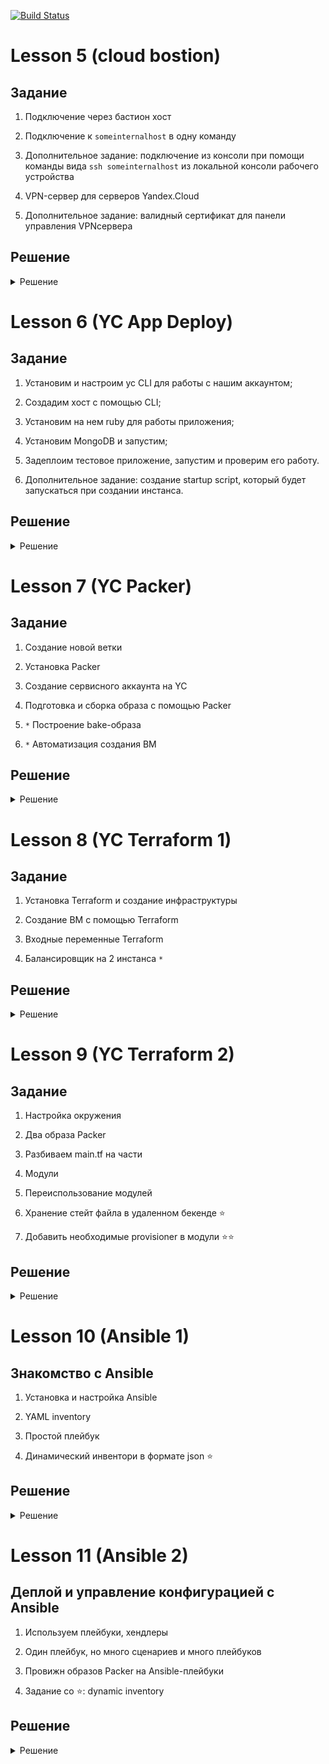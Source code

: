[![Build Status](https://travis-ci.com/Otus-DevOps-2021-05/airmeno_infra.svg?branch=master)](https://travis-ci.com/Otus-DevOps-2021-05/airmeno_infra)

# Lesson 5 (cloud bostion)


## Задание

1. Подключение через бастион хост
2. Подключение к `someinternalhost` в одну команду
3. Дополнительное задание: подключение из консоли при помощи команды 
вида `ssh someinternalhost` из локальной консоли рабочего устройства

4. VPN-сервер для серверов Yandex.Cloud
5. Дополнительное задание: валидный сертификат для панели управления VPNсервера

## Решение
<details>
  <summary>Решение</summary>

### Подключение через бастион хост

```
bastion_IP = 178.154.246.27
someinternalhost_IP = 10.128.0.24
```


### Подключение к `someinternalhost` в одну команду

```
ssh -At appuser@bostion.ip ssh appuser@someinternalhost.ip

ssh -i ~/.ssh/appuser -A -J appuser@bostion.ip appuser@someinternalhost.ip

ssh -A -J appuser@bostion.ip appuser@someinternalhost.ip
```

### 3. Дополнительное задание: подключение из консоли при помощи команды вида `ssh someinternalhost` из локальной консоли рабочего устройства

Для подключения командой `ssh someinternalhost` создаем файл `~/.ssh/config` с содержанием:

```
host someinternalhost
HostName bostion.ip
Port 22
User appuser
Identityfile ~/.ssh/appuser
RequestTTY force
RemoteCommand ssh someinternalhost.ip
ForwardAgent yes
```

### 4. VPN-сервер для серверов Yandex.Cloud

С официального сайта забираем файл установки pritunl:

```
sudo tee /etc/apt/sources.list.d/mongodb-org-4.4.list << EOF
deb https://repo.mongodb.org/apt/ubuntu focal/mongodb-org/4.4 multiverse
EOF

sudo tee /etc/apt/sources.list.d/pritunl.list << EOF
deb https://repo.pritunl.com/stable/apt focal main
EOF

sudo apt-get --assume-yes install gnupg
wget -qO - https://www.mongodb.org/static/pgp/server-4.4.asc | sudo apt-key add -
sudo apt-key adv --keyserver hkp://keyserver.ubuntu.com --recv 7568D9BB55FF9E5287D586017AE645C0CF8E292A
sudo apt-get update
sudo apt-get --assume-yes install pritunl mongodb-org
sudo systemctl start pritunl mongod
sudo systemctl enable pritunl mongod
```

Устанавливаем:

```
sudo bash setupvpn.sh
```

Следуем инструкциям установщика по адресу:
```
https://<адрес bastion VM>/setup
```

После настройки создаем пользователя `test` с PIN `6214157507237678334670591556762`, добавлем сервер и организацию и включаем в организацию пользователя и сервер.

Файл настройки клиента VPN (пользователь = test) - [cloud-bostion.ovpn](cloud-bostion.ovpn)

### 5. Дополнительное задание: валидный сертификат для панели управления VPNсервера

Домен для bostion - 178-154-246-27.sslip.io

Доступ к printunl - https://178-154-246-27.sslip.io

![Image 1](images/bostion1.png)

![Image 2](images/bostion2.png)

</details>


# Lesson 6 (YC App Deploy)

## Задание

1. Установим и настроим yc CLI для работы с нашим аккаунтом;
2. Создадим хост с помощью CLI;
3. Установим на нем ruby для работы приложения;
4. Установим MongoDB и запустим;
5. Задеплоим тестовое приложение, запустим и проверим его работу.

6. Дополнительное задание: созданиe startup script, который будет запускаться при создании инстанса.

## Решение
<details>
  <summary>Решение</summary>

### 1. Установим и настроим yc CLI для работы с нашим аккаунтом

Установим:
```
curl https://storage.yandexcloud.net/yandexcloud-yc/install.sh | bash
```

Проиницилизируем и создадим профиль (по-умолчанию):

```
yc init
```

Вводим имя нашего  аккаунта на Яндекс Облако, получаем токен, далее создаем профиль, выбираем каталог созданный в профиле "облака" и зону размещения.

Прверим наш профиль:
```
yc config profile get <имя профиля>
```
Имя профиля = default


Некоторые команды для управления инстансами в YC:

```
yc compute instance list

yc compute instance start/stop <INSTANCE-NAME>

yc compute instance delete <INSTANCE-NAME>

yc compute instance get --full <INSTANCE-NAME>
```

### 2. Создадим хост с помощью CLI

```
yc compute instance create \
  --name reddit-app \
  --hostname reddit-app \
  --memory=4 \
  --create-boot-disk image-folder-id=standard-images,image-family=ubuntu-1604-lts,size=10GB \
  --network-interface subnet-name=default-ru-central1-a,nat-ip-version=ipv4 \
  --metadata serial-port-enable=1 \
  --ssh-key ~/.ssh/appuser.pub
```

Необходимые данные
```
testapp_IP = 178.154.203.173
testapp_port = 9292
```

### Задачи с 3 по 5 пункты

 - [install_ruby.sh](install_ruby.sh)
 - [install_mongodb.sh](install_mongodb.sh)
 - [deploy.sh](deploy.sh)


Сделаем скрипты исполняемыми:

```
chmod +x *.sh
```

### 6. Дополнительное задание: созданиe startup script, который будет запускаться при создании инстанса

Объеденим скрипты в единый и оптимизируем исполнение:


[startup-script.sh](startup-script.sh)
```
#!/bin/bash

wget -qO - https://www.mongodb.org/static/pgp/server-4.2.asc | sudo apt-key add -
echo "deb [ arch=amd64,arm64 ] https://repo.mongodb.org/apt/ubuntu xenial/mongodb-org/4.2 multiverse" | sudo tee /etc/apt/sources.list.d/mongodb-org-4.2.list

sudo apt-get update
sudo apt-get install -y ruby-full ruby-bundler build-essential mongodb-org git

sudo systemctl enable --now mongod

git clone -b monolith https://github.com/express42/reddit.git
cd reddit && bundle install
puma -d
```

Создадим файл с метаданными [metadata.yaml](metadata.yaml) и команду для создания инстанса:

```
yc compute instance create \
  --name reddit-app \
  --hostname reddit-app \
  --memory=4 \
  --create-boot-disk image-folder-id=standard-images,image-family=ubuntu-1604-lts,size=10GB \
  --network-interface subnet-name=default-ru-central1-a,nat-ip-version=ipv4 \
  --metadata serial-port-enable=1 \
  --metadata-from-file user-data=metadata.yaml
```

После создания инстанса автоматически будет выполнен заданный скрипт. 

</details> 


# Lesson 7 (YC Packer)

## Задание

1. Создание новой ветки
2. Установка Packer
3. Создание сервисного аккаунта на YC
4. Подготовка и сборка образа с помощью Packer

5. `*` Построение bake-образа
6. `*` Автоматизация создания ВМ

## Решение
<details>
  <summary>Решение</summary>

### 1. Создание новой ветки

Создаем новую ветку в репозитории и переносим в директорию config-scripts все скрипты из предыдущего задания:

```
git checkout -b packer-base

git mv *.sh config-scripts/ && git mv metadata.yaml config-scripts/
```

### 2. Установка Packer 

https://www.packer.io/downloads

```
curl -fsSL https://apt.releases.hashicorp.com/gpg | sudo apt-key add -
sudo apt-add-repository "deb [arch=amd64] https://apt.releases.hashicorp.com $(lsb_release -cs) main"
sudo apt-get update && sudo apt-get install packer
```

Проверим:

```
$  packer -v

1.7.3
```

### 3. Сервсиный аккаунт для Packer

Получим данные для нашего YC:

```
yc config list
```

Из параметров нужен `folder-id`. Создаем переменные для окружения (будем использовать в разных местах):

```
SVC_ACCT="packer-user"
FOLDER_ID="folder-id_from_config"
```

Создаем сервисный аккаунт:

```
yc iam service-account create --name $SVC_ACCT --folder-id $FOLDER_ID
```

Если посмотреть в YC => Каталог => Сервисные аккаунты, то увидим, что пользователь создан, но у него нет роли. Назначить роль можно через веб, но создадим через консоль:

```
ACCT_ID=$(yc iam service-account get $SVC_ACCT | grep ^id | awk '{print $2}')

yc resource-manager folder add-access-binding --id $FOLDER_ID --role editor --service-account-id $ACCT_ID
``` 

Если проверить через веб, можно убедиться, что `packer-user` уже имеет роль `editor`.

**Создаем service account key file**

Создаем и сохраняем за переделами репозитория IAM key:
```
yc iam key create --service-account-id $ACCT_ID --output ~/key.json
```

### 4. Подготовка и сборка образа с помощью Packer

**Создание файла-шаблона Packer**

Создаем директорию `packer` и внутри файл `ubuntu16.json`. Создаем builders и provisioners


```
{
    "builders": [
        {
            "type": "yandex",
            "service_account_key_file": "~/key.json",
            "folder_id": "b1gqsnnn5lhvmg8osug4",
            "source_image_family": "ubuntu-1604-lts",
            "image_name": "reddit-base-{{timestamp}}",
            "image_family": "reddit-base",
            "ssh_username": "ubuntu",
            "platform_id": "standard-v1"
        }
    ]
}

{
    "builders": [
        {
            "type": "yandex",
            "service_account_key_file": "~/key.json",
            "folder_id": "folder-id_from_config",
            "source_image_family": "ubuntu-1604-lts",
            "image_name": "reddit-base-{{timestamp}}",
            "image_family": "reddit-base",
            "ssh_username": "ubuntu",
            "platform_id": "standard-v1",
            "use_ipv4_nat": "true"
        }
    ],
    "provisioners": [
        {
            "type": "shell",
            "script": "scripts/install_ruby.sh",
            "execute_command": "sudo {{.Path}}"
        },
        {
            "type": "shell",
            "script": "scripts/install_mongodb.sh",
            "execute_command": "sudo {{.Path}}"
        }
    ]
}
```

Скопируем скрипты в указанные директории из `ubuntu16.json`.

Выполним проверку на синтаксис:

```
packer validate ./ubuntu16.json
```

**Вероятные ошибки:**

```
==> yandex: Error creating network: server-request-id = b8b864e7-e820-4279-9d77-c4bc141ec3ec server-trace-id = d4660b864ca49486:a91e4f7eb2529a2b:d4660b864ca49486:1 client-request-id = 407e35ae-ca89-43c0-8b47-d974ef6029a6 client-trace-id = ae43a2fb-40e8-43b2-9aaf-125ecb4a8f59 rpc error: code = ResourceExhausted desc = Quota limit vpc.networks.count exceeded
Build 'yandex' errored after 1 second 523 milliseconds: Error creating network: server-request-id = b8b864e7-e820-4279-9d77-c4bc141ec3ec server-trace-id = d4660b864ca49486:a91e4f7eb2529a2b:d4660b864ca49486:1 client-request-id = 407e35ae-ca89-43c0-8b47-d974ef6029a6 client-trace-id = ae43a2fb-40e8-43b2-9aaf-125ecb4a8f59 rpc error: code = ResourceExhausted desc = Quota limit vpc.networks.count exceeded
```

Удалим все созданные сети (подсети).

```
==> yandex: Provisioning with shell script: scripts/install_ruby.sh

...

==> yandex:
==> yandex: WARNING: apt does not have a stable CLI interface. Use with caution in scripts.
==> yandex:
==> yandex: E: Could not get lock /var/lib/dpkg/lock-frontend - open (11: Resource temporarily unavailable)
==> yandex: E: Unable to acquire the dpkg frontend lock (/var/lib/dpkg/lock-frontend), is another process using it?
```

Говорит о том, что apt чем-то занят и не может залочить для установки другого пакета. Посмотрим скрипт `install_ruby.sh`. Предположительно `apt update` не успел закочить процесс, а `apt install` уже пытается установить. Сделаем паузу между этими командами:

```
echo "Sleep 30 sec for apt update"; sleep 30s; echo "start apt install"

```

**Проверка образа**

Создаем ВМ на основе нашего образа и ставим reddit:

```
sudo apt-get update
sudo apt-get install -y git
git clone -b monolith https://github.com/express42/reddit.git
cd reddit && bundle install
puma -d
```

http://vm_ip_adress:9292 

**Параметризирование шаблона**

Создаем `variables.json`, `.gitignore` файлы и для коммита в репозиторий `variables.json.examples`. В gitignore включаем variables.json.

```
$ cat variables.json.examples

{
  "key": "key.json",
  "folder_id": "folder-id_from_config",
  "image": "ubuntu-1604-lts"
}
```

Вносим изменения в файл [ubuntu16.json](packer/ubuntu16.json).


Проверим и запустим сборку:

```
packer validate -var-file=./variables.json ./ubuntu16.json
packer build -var-file=./variables.json ./ubuntu16.json
```

### 5. Построение bake-образа `*`

На основе ubuntu16.json создадим immutable.json и заменим требуемые значения согласно инструкции.

Напишем [systemd unit](packer/files/puma.service) для запуска puma. Подготивим [immutable.json](packer/immutable.json).

Проверим и запустим сборку:

```
packer validate -var-file=./variables.json ./immutable.json
packer build -var-file=./variables.json ./immutable.json
```

Проверим наши имиджы и запомним id, он понадобится для скрипта `config-scripts/create-reddit-mv.sh`:

```
yc compute image list
```

После сборки создадим сеть и подсети, поскольку мы удалили из-за ошибки в сборке и ограничений в ЯО, можно через веб или:

```
yc vpc network create --name default
```

Не забываем создавать подсети:

```
 yc vpc subnet create --name test-subnet-1 \
  --description "My test subnet" \
  --folder-id b1g6ci08ma55klukmdjs \
  --network-id enplom7a98s1t0lhass8 \
  --zone ru-central1-b \
  --range 192.168.0.0/24
```
> https://cloud.yandex.ru/docs/vpc/operations/subnet-create


### 6. Автоматизация создания ВМ `*`

Cкрипт создания ВМ [create-reddit-vm.sh](config-scripts/create-reddit-vm.sh)

</details>  

# Lesson 8 (YC Terraform 1)

## Задание

1. Установка Terraform и создание инфраструктуры
2. Создание ВМ с помощью Terraform
3. Входные переменные Terraform

4. Балансировщик на 2 инстанса `*`

## Решение
<details>
  <summary>Решение</summary>

### 1. Установка Terraform 

Установим terraform требуемой версии (0.12.8):

```
wget https://releases.hashicorp.com/terraform/0.12.8/terraform_0.12.8_linux_amd64.zip
unzip terraform_0.12.8_linux_amd64.zip

sudo mv terraform /usr/local/bin; rm terraform_0.12.8_linux_amd64.zip
```
Проверим:

```
$ terraform -v

Terraform v0.12.8
```

Создаем директорию `terraform` и файл внутри файл `main.tf`. Редактируем файл `.gitignore`

```
...


*.tfstate
*.tfstate.*.backup
*.tfstate.backup
*.tfvars
.terraform/
```

Для работы Terraform создадим сервисный аккаунт `terraform`:

```
yc config list

FOLDER_ID="folder-id_from_config"

уc iam service-account create --name terraform --folder-id $FOLDER_ID

yc resource-manager folder add-access-binding --id $FOLDER_ID --role editor --service-account-id $(yc iam service-account get terraform | grep ^id | awk '{print $2}')

yc iam key create --service-account-id terraform_user_id --output ~/terraform.json
```

Редактируем файл `main.tf`:

```
provider "yandex" {
  version   = 0.35
  token     = "<OAuth или статический ключ сервисного аккаунта>"
  cloud_id  = "<идентификатор облака>"
  folder_id = "<идентификатор каталога>"
  zone      = "ru-central1-a"
}
```

параметры для файла:

```
yc config list
```

Проводим инициализацию, будет загружен провайдер указанный в mian.tf (yandex):

```
terraform init
```

### 2. Создание ВМ с помощью Terraform


Добавим требуемые условия (согласно инструкции) для создания новой ВМ в `main.tf` и даем комманды:

```
terraform plan

terraform apply
```

Подправим ошибку в конфигурации:

```
...
  resources {
    cores  = 2
    memory = 2
  }
...
```

добавим подключение по ssh, в `main.tf`:

```
metadata = {
  ssh-keys = "ubuntu:${file("~/.ssh/appuser.pub")}"
}
```

и еще раз `terraform apply`

```
$ terraform show | grep nat_ip_address
        nat_ip_address = "217.28.231.223"
$ shh ubuntu@217.28.231.223
```

Успешно подключились.

Создадим новый файл `outputs.tf` для вывода информации о создоваемый ВМ, чтоб каждый раз не использовать `terraform show`

```
output "external_ip_address_app" {
  value = yandex_compute_instance.app.network_interface.0.nat_ip_address
}
```

и проверим:

```
terraform refresh

terraform output
```

**Создаем Provisioner**

Добавляем в `main.tf` два provisioner-а:

```
provisioner "file" {
  source = "files/puma.service"
  destination = "/tmp/puma.service"
}
```
[files/puma.service](terraform/files/puma.service) это systemd unit файл и:

```
provisioner "remote-exec" {
  script = "files/deploy.sh"
}
```
[files/deploy.sh](terraform/files/deploy.sh) это скрипт установки приложения.


Парметры подключения провиженеров к ВМ:

```
connection {
    type = "ssh"
    host = yandex_compute_instance.app.network_interface.0.nat_ip_address
    user = "ubuntu"
    agent = false
    # путь до приватного ключа
    private_key = file("~/.ssh/yc")
    }

```

Применим наши изменения:

```
terraform taint yandex_compute_instance.app
terraform plan
terraform apply
```

После успешного выполенения получим:

```
Apply complete! Resources: 1 added, 0 changed, 1 destroyed.

Outputs:

external_ip_address_app = 217.28.231.189
```

Наш сервис доступен http://217.28.231.189:9292

### 3. Входные переменные Terraform

Определим наши входные переменные. Создадим файл [variables.tf](terraform/variables.tf) и определим параметры в `main.tf`:

```
provider "yandex" {
  service_account_key_file = var.service_account_key_file
  cloud_id  = var.cloud_id
  folder_id = var.folder_id
  zone      = var.zone
}
```

и 

```
  boot_disk {
    initialize_params {
      image_id = var.image_id
    }
  }

  network_interface {
    subnet_id = var.subnet_id
    nat       = true
  }

  metadata = {
  ssh-keys = "ubuntu:${file(var.public_key_path)}"
  }

```

Создаем файл `terraform.tfvars`, из которого загружаются значения автоматически при каждом запуске:

```
cloud_id = "b1g7mh55020i2hpup3cj"
folder_id = "b1g4871feed9nkfl3dnu"
zone = "ru-central1-a"
image_id = "fd8mmtvlncqsvkhto5s6"
public_key_path = "~/.ssh/appuser.pub"
subnet_id = "e9bem33uhju28r5i7pnu"
service_account_key_file = "key.json"
```

Пересоздадим все ресурсы созданные при помощи terraform:

```
terraform destroy

terraform plan
terraform apply
```


### 4. Балансировщик на 2 инстанса `*`

Создаем файл `lb.tf`, внитури блок целевой группы (target group):

```
resource "yandex_lb_target_group" "reddit_target_group" {
  name      = "reddit-lb-group"
  folder_id = var.folder_id
  region_id = var.region_id

  target {
    address = yandex_compute_instance.app.network_interface.0.ip_address
      subnet_id = var.subnet_id
  }
}
```

и создаем сам балансировщик соедененный с целевой группой:

```
resource "yandex_lb_network_load_balancer" "lb" {
  name = "reddit-lb"
  type = "external"

  listener {
    name        = "listener"
    port        = 80
    target_port = 9292

    external_address_spec {
      ip_version = "ipv4"
    }
  }

  attached_target_group {
    target_group_id = yandex_lb_target_group.reddit_target_group.id

    healthcheck {
      name = "tcp"
      tcp_options {
        port = 9292
      }
    }
  }
}
```

Для удобства балансировщик слушает порт 80 и передает на порт нашего приложения 9292.

Посмотреть балансировщики:

```
yc load-balancer target-group list

yc load-balancer network-load-balancer list
```

> https://cloud.yandex.ru/docs/network-load-balancer/operations/internal-lb-create
> https://registry.terraform.io/providers/yandex-cloud/yandex/0.44.0/docs/resources/lb_network_load_balancer
> https://registry.terraform.io/providers/yandex-cloud/yandex/0.44.0/docs/resources/lb_target_group


Добавим переменную на вывод external IP для балансировщика:

``` 
output "loadbalancer_ip_address" {
  value = yandex_lb_network_load_balancer.lb.listener.*.external_address_spec[0].*.address
}
```

Дадим команду на сборку:

```
terraform plan

terraform apply
```

Проверим, что наше приложение доступно по адресу балансировщика.

Добавим еще один инстанс **reddit-app2**:

в `main.tf`:
```
resource "yandex_compute_instance" "app2" {
  name  = "reddit-app2"

...
```

в `outputs.tf` заменим на:

```
output "external_ip_address_app" {
  value = yandex_compute_instance.app[*].network_interface.0.nat_ip_address
}
```

в `lb.tf` добавим еще один таргет:

```
target {
  address = yandex_compute_instance.app2.network_interface.0.ip_address
  subnet_id = var.subnet_id
}
```

> Возможная ошибка:

```
Error: error executing "/tmp/terraform_2015131243.sh": Process exited with status 100
```
Установим паузу на выполнение скрипта 30 сек.


**Создаем ВМ с помощью count**

Добавим переменную в `variables.tf` со занчением по умолчанию = 1: 

```
variable instance_count {
  description = "count instances"
  default     = 1
}
```

в `main.tf` удалим параметы для **reddit-app2** и добавим:

```
resource "yandex_compute_instance" "app" {
  name  = "reddit-app-${count.index}"
  count = var.instance_count

...

  connection {
    type  = "ssh"
    host  = self.network_interface.0.nat_ip_address
    user  = "ubuntu"
    agent = false
    # путь до приватного ключа
    private_key = file(var.private_key_path)
  }
```

в `lb.tf` заменим значения target на dynamic:

```
  dynamic "target" {
    for_each = yandex_compute_instance.app.*.network_interface.0.ip_address
    content {
      subnet_id = var.subnet_id
      address   = target.value
    }
  }
```

Теперь меняя значение переменно `instance_count` можно получать данное значение инстансов за балансировщиком.

> https://www.terraform.io/docs/language/expressions/dynamic-blocks.html
> https://www.hashicorp.com/blog/hashicorp-terraform-0-12-preview-for-and-for-each


```
terraform plan

terraform apply -auto-approve
```

Плюсы динамического расширения и балансировки:
* не надо писать много кода (вероятность опечатки и ошибки);
* легко масштабировать.

Минусы для данного решения:
* нет общей базы mongodb (при потере инстанса, теряем и его базу).

</details>


</details>  

# Lesson 9 (YC Terraform 2)

## Задание

1. Настройка окружения
2. Два образа Packer
3. Разбиваем main.tf на части
4. Модули
5. Переиспользование модулей 

6. Хранение стейт файла в удаленном бекенде ⭐
7. Добавить необходимые provisioner в модули ⭐⭐

## Решение
<details>
  <summary>Решение</summary>

### 1. Настройка окружения

Создаем ветку `terraform-2` и переносим файлы:

```
git checkout -b terraform-2

git mv terraform/lb.tf terraform/files/
```

Зададим IP для инстанса с приложением в виде внешнего ресурса, в `main.tf` добавим:

```
resource "yandex_vpc_network" "app-network" {
  name = "reddit-app-network"
}

resource "yandex_vpc_subnet" "app-subnet" {
  name           = "reddit-app-subnet"
  zone           = "ru-central1-a"
  network_id     = "${yandex_vpc_network.app-network.id}"
  v4_cidr_blocks = ["192.168.10.0/24"]
}
```

И добавим в настройки ссылку на созданный сетевой ресурс:

```
  network_interface {
    subnet_id = yandex_vpc_subnet.app-subnet.id
    nat = true
  }
```

Проверим как работают зависимости:

```
terraform destroy
terraform plan
terraform apply
```

Можно увидеть, что ресурсы создается не паралельно, а в зависимости одного от другого. 


### 2. Два образа Packer (app и db)

Создаем 2 файла на основе готового `ubuntu16.json` и разносим для Packer образы системы. Меням параметры для каждого образа и оставлем только его провижн:

```
"image_name": "reddit-app-base-{{timestamp}}",
"image_family": "reddit-app-base",

-----

image_name": "reddit-db-base-{{timestamp}}",
"image_family": "reddit-db-base",
```

Соберем образы:

```
packer validate -var-file=./variables.json ./db.json
packer build -var-file=./variables.json ./db.json

packer validate -var-file=./variables.json ./app.json
packer build -var-file=./variables.json ./app.json
```

### 3. Разбиваем main.tf на части

Разобьем конфиг main.tf на несколько конфигов и добавим новые переменные:

в variables.tf
```
variable app_disk_image {
  description = "Disk image for reddit app"
  default     = "reddit-app-base"
}
variable db_disk_image {
  description = "Disk image for mongodb"
  default     = "reddit-db-base"
```

в terraform.tfvars
```
app_disk_image = "reddit-app-base"
db_disk_image = "reddit-db-base"
```

Создаем файл `app.tf`:

```
resource "yandex_compute_instance" "app" {
  name = "reddit-app"

  labels = {
    tags = "reddit-app"
  }
  resources {
    cores  = 2
    memory = 2
  }

  boot_disk {
    initialize_params {
      image_id = var.app_disk_image
    }
  }

  network_interface {
    subnet_id = yandex_vpc_subnet.app-subnet.id
    nat = true
  }

  metadata = {
  ssh-keys = "ubuntu:${file(var.public_key_path)}"
  }
}
```
Создаем файл `db.tf`:

```
resource "yandex_compute_instance" "db" {
  name = "reddit-db"
  labels = {
    tags = "reddit-db"
  }

  resources {
    cores  = 2
    memory = 2
  }

  boot_disk {
    initialize_params {
      image_id = var.db_disk_image
    }
  }

  network_interface {
    subnet_id = yandex_vpc_subnet.app-subnet.id
    nat = true
  }

  metadata = {
  ssh-keys = "ubuntu:${file(var.public_key_path)}"
  }
}
```

Создаем файл `vpc.tf`:

```
resource "yandex_vpc_network" "app-network" {
  name = "app-network"
}

resource "yandex_vpc_subnet" "app-subnet" {
  name           = "app-subnet"
  zone           = "ru-central1-a"
  network_id     = "${yandex_vpc_network.app-network.id}"
  v4_cidr_blocks = ["192.168.10.0/24"]
}
```

`main.tf` приходит к виду:

```
provider "yandex" {
  version                  = 0.35
  service_account_key_file = var.service_account_key_file
  cloud_id                 = var.cloud_id
  folder_id                = var.folder_id
  zone                     = var.zone
}
```

правим `outputs.tf`:

```
output "external_ip_address_app" {
  value = yandex_compute_instance.app.network_interface.0.nat_ip_address
}
output "external_ip_address_db" {
  value = yandex_compute_instance.db.network_interface.0.nat_ip_address
}
```

Протестируем новую конфигурацию:

```
terraform plan
terraform apply
```

Для проверки убедимся, что имеет доступ по ssh к ВМ.

### 4. Модули

Создаем модульную инфраструктуру, в папке terraform cоздаем папку modules, внутри директории modules еще две директории: app и db и в каждой папке создаем структуру из main.tf, outputs.ft и variables.tf:

В main.tf перенесем данные из app.tf и db.tf соответсвенно. Определим переменные модулей и outputs. 

После из папки terraform удаляем уже ненужные файлы `app.tf`, `db.tf`, `vpc.tf` и правим `outputs.tf`:

```
output "external_ip_address_app" {
  value = module.app.external_ip_address_app
}
output "external_ip_address_db" {
  value = module.db.external_ip_address_db
}
```

Загружаем модули:

```
terraform get
```

Собираем окружение:
```
terraform plan
terraform apply
```

### 5. Переиспользование модулей

Создаем директории `prod` и `stage` в `terraform` и копируем файлы main.tf, variables.tf, outputs.tf,
terraform.tfvars, key.json из директории terraform в каждую из созданных директорий.

В stage и prod корректируем пути к модулям в main.tf:

```
module "app" {
  source          = "../modules/app"
  public_key_path = var.public_key_path
  app_disk_image  = var.app_disk_image
  subnet_id       = var.subnet_id
}

module "db" {
  source          = "../modules/db"
  public_key_path = var.public_key_path
  db_disk_image   = var.db_disk_image
  subnet_id       = var.subnet_id
}
```

Правим синтаксис:
```
terraform fmt
```

и проверяем на каждом стенде:

```
terraform init
terraform apply
```

Должны получить идентичные окружения.

### 6. Хранение стейт файла в удаленном бекенде ⭐

Создаем внешней бекенд:

```
provider "yandex" {
  token     = "<OAuth>"
  cloud_id  = "<идентификатор облака>"
  folder_id = "<идентификатор каталога>"
  zone      = "ru-central1-a"
}

resource "yandex_storage_bucket" "test" {
  access_key = "<идентификатор статического ключа>"
  secret_key = "<секретный ключ>"
  bucket = "<имя бакета>"
}
```

Нам необходимы данные access_key и secret_key. Сгенерируем для сервисного аккаунта terraform:

```
yc iam service-account list

yc iam access-key create --service-account-name terraform
```

где:

```
access_key = key_id

secret_key = secret
```

Полученные параметы добавим в переменные `variables.tf` и :

```
variable access_key {
  description = "key id"
}
variable secret_key {
  description = "secret key"
}
variable bucket_name {
  description = "bucket name"
}
```

> https://cloud.yandex.ru/docs/storage/operations/buckets/create
> https://registry.terraform.io/providers/yandex-cloud/yandex/latest/docs

Создаем бакет:

```
terraform plan
terraform apply
```

В средах prod и stage создаем `backend.tf`:

```
cat prod/backend.tf

terraform {
  backend "s3" {
    endpoint   = "storage.yandexcloud.net"
    bucket     = "otus-meno"
    region     = "ru-central1"
    key        = "prod/terraform.tfstate"
    access_key = "key_id"
    secret_key = "secret"


    skip_region_validation      = true
    skip_credentials_validation = true
   }
}
```
> К сожалению `backend "s3"` не хочет принимать переменные в формате `var.var_name`

После можно запускать проекты и `.tfstate` файлы будут храниться в бакете и одновремнно запускать создание инстансов не получится из-за блокировки со сторны s3.


### 7. Добавить необходимые provisioner в модули ⭐⭐

В первую очередь надо узнать каким образом наше приложение соеденяется с базой mongo-db и наш mongo-db должен слушать наш сетевой адрес на подключение.

Создадим два `.tmpl` файла: puma.service.tmpl - это шаблон для нашего systemd unit файла, mongod.conf.tmpl - конфиг нашего mongo-db.


```
cat puma.service.tmpl

[Unit]
Description=Puma HTTP Server
After=network.target

[Service]
Type=simple
User=ubuntu
Environment=DATABASE_URL=${mongod_ip}
WorkingDirectory=/home/ubuntu/reddit
ExecStart=/bin/bash -lc 'puma'
Restart=always

[Install]
WantedBy=multi-user.target
```
где DATABASE_URL=${mongod_ip} - адрес инстанса db.


```
cat mongodb.conf

....

# network interfaces
net:
  port: 27017
  bindIp: ${mongod_ip}
....  

```

данные шаблоны и скрипт deploy.sh разместим в директориях files для каждого инстанса и приведем к описанному виду:

```
mkdir modules/app/files
mkdir modules/db/files

cp files/deploy.sh modules/app/files; cp files/puma.service modules/app/files/puma.service.tmpl
```

Добавим провижионеры в `main.tf` app:

```
  connection {
    type        = "ssh"
    host        = yandex_compute_instance.app.network_interface[0].nat_ip_address
    user        = "ubuntu"
    agent       = false
    private_key = file(var.private_key_path)
  }
  provisioner "file" {
    content     = templatefile("${path.module}/files/puma.service.tmpl", { mongod_ip = var.mongod_ip})
    destination = "/tmp/puma.service"
  }

  provisioner "remote-exec" {
    script = "${path.module}/files/deploy.sh"
  }
```

Добавим провижионеры в `main.tf` db:

```
  connection {
    type        = "ssh"
    host        = yandex_compute_instance.db.network_interface[0].nat_ip_address
    user        = "ubuntu"
    agent       = false
    private_key = file(var.private_key_path)
  }
  provisioner "file" {
    content     = templatefile("${path.module}/files/mongod.conf.tmpl", { mongob_ip = yandex_compute_instance.db.network_interface.0.ip_address})
    destination = "/tmp/mongod.conf"
  }

  provisioner "remote-exec" {
    script = "${path.module}/files/deploy.sh"
  }

```

и создадим простой скрипт, который перенесет конфиг mongo-db и сделает рестарт:

```
cat db/files/deploy.sh

sudo mv -f /tmp/mongod.conf /etc/mongod.conf
sudo systemctl restart mongod
```

Добавим значение `mongod_ip` в db/outputs.ff:
```
output "internal_ip_address_db" {
  value = yandex_compute_instance.db.network_interface.0.ip_address
}
```

Модули настроили, теперь внесем изменения в `main.tf` наших сред (prod или stage):

```
module "app" {
  source           = "../modules/app"
  public_key_path  = var.public_key_path
  private_key_path = var.private_key_path
  app_disk_image   = var.app_disk_image
  subnet_id        = var.subnet_id
  mongod_ip        = module.db.internal_ip_address_db
}
```

> module.db.internal_ip_address_db - это значение output из модуля db -> outputs.tf

Проверим:

```
terraform plan
terraform apply
```

Результат - наше приложение задеплоилось автоматически и доступно по http://app_ip:9292


**Опционально. Реализовать отключение provisioner в зависимости от значения переменной**

Для решения данной задачи подойдет ресурс null_resource. 

*null_resource это обычные ресурсы, но ничего не делают.*
> https://www.terraform.io/docs/language/resources/provisioners/null_resource.html

В качестве переменной значения включено/выключено используем аргумент count в качестве условного выражения (Conditional Expressions).

> https://www.terraform.io/docs/language/meta-arguments/count.html
> https://www.terraform.io/docs/language/expressions/conditionals.html


Добавим в `main.tf` наших модулей app и db следующий код перед connection соответственно:

```
resource "null_resource" "app" {
  count = var.enable_provision ? 1 : 0
  triggers = {
    cluster_instance_ids = yandex_compute_instance.app.id
  }

```

```
resource "null_resource" "db" {
  count = var.enable_provision ? 1 : 0
  triggers = {
    cluster_instance_ids = yandex_compute_instance.db.id
  }
```

Добавим переменную в `variables.tf`:

```
variable enable_provision {
  description = "Enable provisioner"
  default = true
}
```

</details>

# Lesson 10 (Ansible 1)

## Знакомство с Ansible
1. Установка и настройка Ansible
2. YAML inventory
3. Простой плейбук

4. Динамический инвентори в формате json ⭐

## Решение
<details>
  <summary>Решение</summary>

### Установка Ansible

В официальной документации Ansible существует подбробная инструкция по установке на каждую поддерживаемую ОС. В моем случае это Ubuntu и установлен из apt репозитория:

```
ansible --version

ansible 2.10.5
```

что соответствует `requirements.txt`:

```
ansible>=2.4
```

Запустим инфраструктуру `stage` и на остнове outputs информации создадим ansible/inventory файл:

```
appserver ansible_host=178.154.204.210 ansible_user=appuser ansible_private_key_file=~/.ssh/appuser
```

и проверим:

```
ansible appserver -i ./inventory -m ping

appserver | SUCCESS => {
    "ansible_facts": {
        "discovered_interpreter_python": "/usr/bin/python3"
    },
    "changed": false,
    "ping": "pong"
```

добавим параметры для `dbserver` и повторим:

```
ansible all -i ./inventory -m ping

appserver | SUCCESS => {
    "ansible_facts": {
        "discovered_interpreter_python": "/usr/bin/python3"
    },
    "changed": false,
    "ping": "pong"
}
dbserver | SUCCESS => {
    "ansible_facts": {
        "discovered_interpreter_python": "/usr/bin/python3"
    },
    "changed": false,
    "ping": "pong"
}
```

Создаем `ansible.cfg` для переноса настроек из `inventory`, что упростит управление:

```
[defaults]
inventory = ./inventory
remote_user = appuser
private_key_file = ~/.ssh/appuser
host_key_checking = False
retry_files_enabled = False
``` 

`inventory` приведем к виду:

```
appserver ansible_host=178.154.204.210
dbserver ansible_host=84.201.174.175
```

проверим:

```
ansible all -m command -a uptime

dbserver | CHANGED | rc=0 >>
 13:08:30 up 14 min,  1 user,  load average: 0.00, 0.00, 0.00
appserver | CHANGED | rc=0 >>
 13:08:30 up 14 min,  1 user,  load average: 0.00, 0.00, 0.00

```

Еще раз отредактируем `inventory` для работы с группами хостов:

```
[app]
appserver ansible_host=178.154.204.210

[db]
dbserver ansible_host=84.201.174.175
```

### YAML inventory

Создаем наш `inventory.yaml`:

```
app:
  hosts:
    appserver:
      ansible_host: 178.154.204.210

db:
  hosts:
    dbserver:
      ansible_host: 84.201.174.175
```

и проверим:

```
ansible all -m ping -i inventory.yml

dbserver | SUCCESS => {
    "ansible_facts": {
        "discovered_interpreter_python": "/usr/bin/python3"
    },
    "changed": false,
    "ping": "pong"
}
appserver | SUCCESS => {
    "ansible_facts": {
        "discovered_interpreter_python": "/usr/bin/python3"
    },
    "changed": false,
    "ping": "pong"
```

### Простой плейбук

Пишем простой плейбук clone.yml:

```
---
- name: Clone
  hosts: app
  tasks:
    - name: Clone repo
      git:
        repo: https://github.com/express42/reddit.git
        dest: /home/appuser/reddit
```

### 4. Динамический инвентори в формате json ⭐

Создаем файл `inventory.json` который будет у нас скриптом. Скрипт будет в формате согласно документации - https://nklya.medium.com/динамическое-инвентори-в-ansible-9ee880d540d6.

```
if [[ "$1" == "--list" ]]; then

cat<<EOF
{
    "_meta": {
        "hostvars": {
            "${yc_instances_app[0]}": {
                "ansible_host": "${yc_instances_app[1]}",
                "ansible_user": "ubuntu"
            },
            "${yc_instances_db[0]}": {
                "ansible_host": "${yc_instances_db[1]}",
                "ansible_user": "ubuntu"
            }
        }
    },
    "all": {
        "children": [
            "app",
            "db",
            "ungrouped"
        ]
    },
    "app": {
        "hosts": [
            "${yc_instances_app[0]}"
        ]
    },
    "db": {
        "hosts": [
            "${yc_instances_db[0]}"
        ]
    }
}
EOF

elif [[ "$1" == "--host" ]]; then
cat<<EOF
{
    "_meta": {
        "hostvars": {}
    }
}
EOF
else
  echo "no args"
fi

```

По сути данный скрипт формирует вывод в формате динамического json для ansible. Нам необходимо поставить пользователя и данные по имени хоста и IP адресу. Эти данные мы можем получить командой:

```
yc compute instance list

+----------------------+------------+---------------+---------+----------------+-------------+
|          ID          |    NAME    |    ZONE ID    | STATUS  |  EXTERNAL IP   | INTERNAL IP |
+----------------------+------------+---------------+---------+----------------+-------------+
| fhm9g674at6t32qih5qh | reddit-app | ru-central1-a | RUNNING | 217.28.231.186 | 10.128.0.23 |
| fhmjtpqe5627d5a01fqf | reddit-db  | ru-central1-a | RUNNING | 217.28.231.232 | 10.128.0.3  |
+----------------------+------------+---------------+---------+----------------+-------------+
```

нам нужны поля NAME и EXTERNAL_IP, сделаем вывод в переменные:

```
yc_instances_app=($(yc compute instance list | grep app | awk -F\| '{print $3 $6}'))
yc_instances_db=($(yc compute instance list | grep db |  awk -F\| '{print $3 $6}'))
```

Формируем скрипт и делаем его исполняемым.

Осталось настроить `ansible.cfg` для работы с динамическим инвентори:

```
[defaults]
#inventory = ./inventory
inventory = ./inventory.json
remote_user = ubuntu
private_key_file = ~/.ssh/appuser
host_key_checking = False
retry_files_enabled = False

[inventory]
enable_plugins = script
```

> https://docs.ansible.com/ansible/latest/plugins/inventory.html

Проверим результат:

```
ansible all -m ping 

reddit-db | SUCCESS => {
    "ansible_facts": {
        "discovered_interpreter_python": "/usr/bin/python3"
    },
    "changed": false,
    "ping": "pong"
}
reddit-app | SUCCESS => {
    "ansible_facts": {
        "discovered_interpreter_python": "/usr/bin/python3"
    },
    "changed": false,
    "ping": "pong"
}
```

Как видим имена хостов соотвествует инвентори, в статитке мы не задавали такие имена.

</details>


# Lesson 11 (Ansible 2)

## Деплой и управление конфигурацией с Ansible

1. Используем плейбуки, хендлеры
2. Один плейбук, но много сценариев и много плейбуков
3. Провижн образов Packer на Ansible-плейбуки

4. Задание со ⭐: dynamic inventory 

## Решение
<details>
  <summary>Решение</summary>


1. Создаем новую ветку `ansible-2`. 
2. Пишем плейбук reddit_app.yml.
3. Пишем плейбук reddit_app2.yml.
4. Переименовываем плейбуки reddit_app.yml => reddit_app_one_play.yml, reddit_app2.yml => reddit_app_multiple_plays.yml.
Разносим наш плейбук на: app.yml, db.yml, deploy.yml

5. Формируем плейбуки для Packer provisioner [App](ansible/packer_app.yml) и [DB](ansible/packer_db.yml), вносим изменения в [packer/app.json](packer/app.json) и [packer/db.json](packer/db.json).


# Lesson 12 (Ansible 3)

## Работа с ролями и окружениями

<details>
  <summary>Решение</summary>

1. Создаем инфраструктуру под роли:
```
ansible-galaxy init app
ansible-galaxy init db
```
Переносим наши плейбуки в роли, модифицируем плейбуки в запуск роли.

2. Переносим наши переменнные окружения `ansible/environments` в две директории окружений `stage` и `prod`.

3. Модифицируем ansible.cfg.

4. Директорию `ansible` организуем согласно Best Practices.

5. Из Ansible Galaxy используем роль `jdauphant.nginx` и настраиваем обратное проксирование с помощью nginx.

Создадим файлы `environments/stage/requirements.yml` и `environments/prod/requirements.yml` и добавим:
```
- src: jdauphant.nginx
  version: v2.21.1
```
Установим роль:
```
ansible-galaxy install -r environments/stage/requirements.yml
```
Добавим переменные в `stage/group_vars/app` и `prod/group_vars/app`

```
nginx_sites:
  default:
    - listen 80
    - server_name "reddit"
    - location / {
        proxy_pass http://127.0.0.1:9292;
      }
```

Добавим вызов роли jdauphant.nginx в плейбук `app.yml`. Применим плейбук `ansible-playbook playbooks/site.yml` и убедимся что наша служба доступна на 80-м порту.

6. Работа с Ansible Vault

Подготовим необходимое окружение, создадим файл `vault.key` в `~/.ansible/` и зашифруем наши файлы с паролями пользователей:

```
ansible-vault encrypt environments/prod/credentials.yml
ansible-vault encrypt environments/stage/credentials.yml
```
Убедимся, что файлы зашифрованы и добавим вызов плейбука в файл `site.yml`.

### Задание со ⭐: Работа с динамическим инвентори

Чтоб не вводить каждый раз переменную `db_host:` в `ansible/environments/stage/group_vars/app` сделаем его динамически определеямой в [inventory.json](ansible/environments/prod/inventory.json).  


### Задание со ⭐⭐: Настройка TravisCI

Модифицируем `.travis.yml`. 

Для проверок TravisCI нам нужна аналогичная инфраструктура с packer, ansible, terraform:

```
ansible --version
ansible 2.10.5

terraform -v
Terraform v0.12.8

packer -v
1.7.3
```
установим:

```
sudo apt-get update
sudo apt-get install pip
sudo pip install ansible==2.10.5
sudo pip install ansible-lint
sudo apt-get install unzip git -y
wget https://releases.hashicorp.com/terraform/0.12.8/terraform_0.12.8_linux_amd64.zip
sudo unzip terraform_0.12.8_linux_amd64.zip -d /usr/local/bin
wget https://releases.hashicorp.com/packer/1.7.3/packer_1.7.3_linux_amd64.zip
sudo unzip -o packer_1.7.3_linux_amd64.zip -d /usr/local/bin
curl https://raw.githubusercontent.com/terraform-linters/tflint/master/install_linux.sh | bash
tflint -v
ansible-lint --version
terraform --version
packer --version
```

и добавим наши проверки:

```
- echo "Prepared to validate"
- /usr/local/bin/packer validate -var-file=packer/variables.json.example packer/app.json
- /usr/local/bin/packer validate -var-file=packer/variables.json.example packer/db.json
- cd packer
- /usr/local/bin/packer validate -var-file=variables.json.example ubuntu16.json
- /usr/local/bin/packer validate -var-file=variables.json.example immutable.json
- cd ../terraform/stage
- mv backend.tf backend.tf.example
- terraform init
- terraform validate
- tflint
- cd ../prod
- mv backend.tf backend.tf.example
- terraform init
- terraform validate
- tflint
- cd ../../ansible/playbooks
- ansible-lint playbooks/app.yml
- ansible-lint playbooks/clone.yml
- ansible-lint playbooks/db.yml
- ansible-lint playbooks/deploy.yml
- ansible-lint playbooks/packer_app.yml
- ansible-lint playbooks/packer_db.yml
- ansible-lint playbooks/reddit_app_multiple_plays.yml
- ansible-lint playbooks/reddit_app_one_play.yml
- ansible-lint playbooks/site.yml
- ansible-lint playbooks/users.yml
- ansible-galaxy install -r environments/stage/requirements.yml
```

Добавим бейдж со статусом билда в README.md. 

</details>

# Lesson 13 (Ansible 4)

## Разработка и тестирование Ansible ролей и плейбуков


* Локальная разработка при помощи Vagrant, доработка ролей для провижининга в Vagrant
* Тестирование ролей при помощи Molecule и Testinfra
* Переключение сбора образов пакером на использование ролей
* ⭐ Подключение Travis CI для автоматического прогона тестов

<details>
  <summary>Решение</summary>

### Локальная разработка при помощи Vagrant, доработка ролей для провижининга в Vagrant

Установим vagrant любым удобным способом - https://www.vagrantup.com/downloads, в качестве провайдера virtualbox. У меня установлены через apt.

```
vagrant -v 

Vagrant 2.2.17
```

Создаем vagrantfile и запускаем создание инфраструктуры:

```
vagrant up

vagrant status
```

Дорабатываем наши роли согласно инструкции и проверям наши провиженеры:

```
vagrant provision dbserver
vagrant provision appserver
```

Тестируем достпуность mongo от appserver:

```
vagrant ssh appserver

telnet 10.10.10.10 27017
```

Исправим пользователя `ubuntu` на `vagrant` поскольку vagrant по умаолчанию провижн запускает от имени юзера `vagrant`.

⭐ В Vagrant в виде переменной передим настройки для nginx proxy_pass:

```
nginx_sites: {
  default: ["listen 80", "server_name 'puma'", "location / {proxy_pass http://127.0.0.1:9292;}"]
}  
```

### Тестирование ролей при помощи Molecule и Testinfra

Создаем окружение - https://docs.python-guide.org/dev/virtualenvs/ и установим необходимые пакеты:

```
molecule init scenario --scenario-name default -r db -d vagrant
```

Производим тесты.

В tests/test_default.py допишем нашу проверку порта 27017:

```
# check mongodb port
def test_mongo_port(host):
    socket = host.socket('tcp://0.0.0.0:27017')
    assert socket.is_listening
```

### Переключение сбора образов пакером на использование ролей

Редактируем наши плейбуки packer_db.yml и packer_app.yml, вместо тасков подключаем роли. Приводим к виду в app.json и db.json в директории packer наш провиженер: 
```
{
    "type": "ansible",
    "playbook_file": "ansible/playbooks/packer_app.yml",
    "user": "ubuntu",
    "extra_arguments": ["--tags","ruby"],
    "ansible_env_vars": ["ANSIBLE_ROLES_PATH={{ pwd }}/ansible/roles"] 
}
```

</details>

